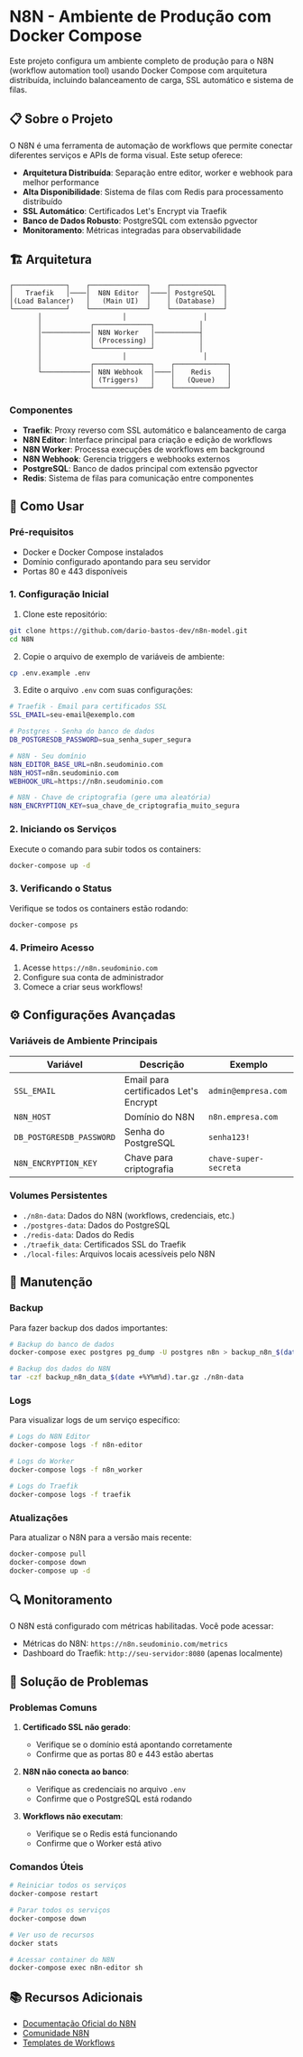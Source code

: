 # N8N - Ambiente de Produção com Docker Compose

Este projeto configura um ambiente completo de produção para o N8N (workflow automation tool) usando Docker Compose com arquitetura distribuída, incluindo balanceamento de carga, SSL automático e sistema de filas.

## 📋 Sobre o Projeto

O N8N é uma ferramenta de automação de workflows que permite conectar diferentes serviços e APIs de forma visual. Este setup oferece:

- **Arquitetura Distribuída**: Separação entre editor, worker e webhook para melhor performance
- **Alta Disponibilidade**: Sistema de filas com Redis para processamento distribuído
- **SSL Automático**: Certificados Let's Encrypt via Traefik
- **Banco de Dados Robusto**: PostgreSQL com extensão pgvector
- **Monitoramento**: Métricas integradas para observabilidade

## 🏗️ Arquitetura

```text
┌─────────────┐    ┌──────────────┐    ┌─────────────┐
│   Traefik   │────│  N8N Editor  │────│ PostgreSQL  │
│(Load Balancer)   │   (Main UI)  │    │ (Database)  │
└─────────────┘    └──────────────┘    └─────────────┘
       │                    │                   │
       │            ┌──────────────┐           │
       │────────────│ N8N Worker   │───────────┤
       │            │ (Processing) │           │
       │            └──────────────┘           │
       │                    │                   │
       │            ┌──────────────┐    ┌─────────────┐
       └────────────│ N8N Webhook  │────│    Redis    │
                    │ (Triggers)   │    │   (Queue)   │
                    └──────────────┘    └─────────────┘
```

### Componentes

- **Traefik**: Proxy reverso com SSL automático e balanceamento de carga
- **N8N Editor**: Interface principal para criação e edição de workflows
- **N8N Worker**: Processa execuções de workflows em background
- **N8N Webhook**: Gerencia triggers e webhooks externos
- **PostgreSQL**: Banco de dados principal com extensão pgvector
- **Redis**: Sistema de filas para comunicação entre componentes

## 🚀 Como Usar

### Pré-requisitos

- Docker e Docker Compose instalados
- Domínio configurado apontando para seu servidor
- Portas 80 e 443 disponíveis

### 1. Configuração Inicial

1. Clone este repositório:

```bash
git clone https://github.com/dario-bastos-dev/n8n-model.git
cd N8N
```

2. Copie o arquivo de exemplo de variáveis de ambiente:

```bash
cp .env.example .env
```

3. Edite o arquivo `.env` com suas configurações:

```bash
# Traefik - Email para certificados SSL
SSL_EMAIL=seu-email@exemplo.com

# Postgres - Senha do banco de dados
DB_POSTGRESDB_PASSWORD=sua_senha_super_segura

# N8N - Seu domínio
N8N_EDITOR_BASE_URL=n8n.seudominio.com
N8N_HOST=n8n.seudominio.com
WEBHOOK_URL=https://n8n.seudominio.com

# N8N - Chave de criptografia (gere uma aleatória)
N8N_ENCRYPTION_KEY=sua_chave_de_criptografia_muito_segura
```

### 2. Iniciando os Serviços

Execute o comando para subir todos os containers:

```bash
docker-compose up -d
```

### 3. Verificando o Status

Verifique se todos os containers estão rodando:

```bash
docker-compose ps
```

### 4. Primeiro Acesso

1. Acesse `https://n8n.seudominio.com`
2. Configure sua conta de administrador
3. Comece a criar seus workflows!

## ⚙️ Configurações Avançadas

### Variáveis de Ambiente Principais

| Variável                 | Descrição                             | Exemplo               |
| ------------------------ | ------------------------------------- | --------------------- |
| `SSL_EMAIL`              | Email para certificados Let's Encrypt | `admin@empresa.com`   |
| `N8N_HOST`               | Domínio do N8N                        | `n8n.empresa.com`     |
| `DB_POSTGRESDB_PASSWORD` | Senha do PostgreSQL                   | `senha123!`           |
| `N8N_ENCRYPTION_KEY`     | Chave para criptografia               | `chave-super-secreta` |

### Volumes Persistentes

- `./n8n-data`: Dados do N8N (workflows, credenciais, etc.)
- `./postgres-data`: Dados do PostgreSQL
- `./redis-data`: Dados do Redis
- `./traefik_data`: Certificados SSL do Traefik
- `./local-files`: Arquivos locais acessíveis pelo N8N

## 🔧 Manutenção

### Backup

Para fazer backup dos dados importantes:

```bash
# Backup do banco de dados
docker-compose exec postgres pg_dump -U postgres n8n > backup_n8n_$(date +%Y%m%d).sql

# Backup dos dados do N8N
tar -czf backup_n8n_data_$(date +%Y%m%d).tar.gz ./n8n-data
```

### Logs

Para visualizar logs de um serviço específico:

```bash
# Logs do N8N Editor
docker-compose logs -f n8n-editor

# Logs do Worker
docker-compose logs -f n8n_worker

# Logs do Traefik
docker-compose logs -f traefik
```

### Atualizações

Para atualizar o N8N para a versão mais recente:

```bash
docker-compose pull
docker-compose down
docker-compose up -d
```

## 🔍 Monitoramento

O N8N está configurado com métricas habilitadas. Você pode acessar:

- Métricas do N8N: `https://n8n.seudominio.com/metrics`
- Dashboard do Traefik: `http://seu-servidor:8080` (apenas localmente)

## 🚨 Solução de Problemas

### Problemas Comuns

1. **Certificado SSL não gerado**:

   - Verifique se o domínio está apontando corretamente
   - Confirme que as portas 80 e 443 estão abertas

2. **N8N não conecta ao banco**:

   - Verifique as credenciais no arquivo `.env`
   - Confirme que o PostgreSQL está rodando

3. **Workflows não executam**:
   - Verifique se o Redis está funcionando
   - Confirme que o Worker está ativo

### Comandos Úteis

```bash
# Reiniciar todos os serviços
docker-compose restart

# Parar todos os serviços
docker-compose down

# Ver uso de recursos
docker stats

# Acessar container do N8N
docker-compose exec n8n-editor sh
```

## 📚 Recursos Adicionais

- [Documentação Oficial do N8N](https://docs.n8n.io/)
- [Comunidade N8N](https://community.n8n.io/)
- [Templates de Workflows](https://n8n.io/workflows/)
